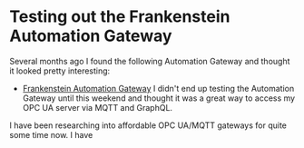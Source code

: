 # Testing out the Frankenstein Automation Gateway

Several months ago I found the following Automation Gateway and thought it looked pretty interesting:
  - [Frankenstein Automation Gateway](https://github.com/vogler75/automation-gateway)
I didn't end up testing the Automation Gateway until this weekend and thought it was a great way to access my OPC UA server via MQTT and GraphQL.

I have been researching into affordable OPC UA/MQTT gateways for quite some time now. I have  
